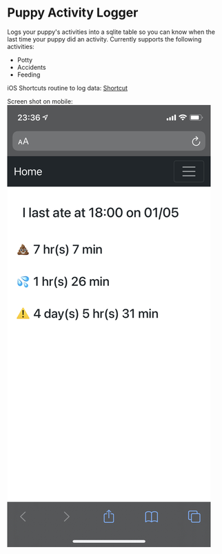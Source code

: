 # Puppy Activity Logger

Logs your puppy's activities into a sqlite table so you can know when the last time your puppy did an activity. Currently supports the following activities:

* Potty
* Accidents
* Feeding

iOS Shortcuts routine to log data:
[Shortcut](https://www.icloud.com/shortcuts/c03a8634277c4bb5ad9843439cfada34)

Screen shot on mobile:
![Screenshot](images/event_screenshot.jpg)